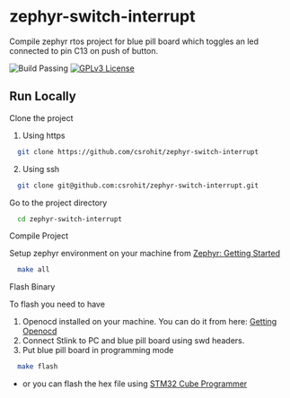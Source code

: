 # zephyr-switch-interrupt

Compile zephyr rtos project for blue pill board which toggles an led connected to pin C13 on push of button.

![Build Passing](https://img.shields.io/badge/build-passing-brightgreen)
[![GPLv3 License](https://img.shields.io/badge/License-GPL%20v3-yellow.svg)](https://opensource.org/licenses/)
## Run Locally

Clone the project
1. Using https
```bash
  git clone https://github.com/csrohit/zephyr-switch-interrupt
```
2. Using ssh
```bash
  git clone git@github.com:csrohit/zephyr-switch-interrupt.git
```

Go to the project directory

```bash
  cd zephyr-switch-interrupt
```

Compile Project

Setup zephyr environment on your machine from [Zephyr: Getting Started](https://docs.zephyrproject.org/latest/develop/getting_started/index.html)
```bash
  make all
```

Flash Binary

To flash you need to have
1. Openocd installed on your machine. You can do it from here: [Getting Openocd](https://openocd.org/pages/getting-openocd.html)
2. Connect Stlink to PC and blue pill board using swd headers.
3. Put blue pill board in programming mode
```bash
  make flash
```
* or you can flash the hex file using [STM32 Cube Programmer](https://docs.nanoframework.net/content/stm32/flash-cube-programmer.html)